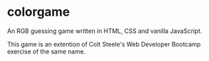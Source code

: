 # colorgame
An RGB guessing game written in HTML, CSS and vanilla JavaScript.

This game is an extention of Colt Steele's Web Developer Bootcamp exercise of the same name.